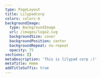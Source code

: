 ```yaml
---
type: PageLayout
title: Lilypadcorp
colors: colors-b
backgroundImage:
  type: BackgroundImage
  url: /images/logo2.svg
  backgroundSize: cover
  backgroundPosition: center
  backgroundRepeat: no-repeat
  opacity: 75
sections: []
metaDescription: 'This is lilypad corp :)'
metaTitle: Hmmm
addTitleSuffix: true
---
```

